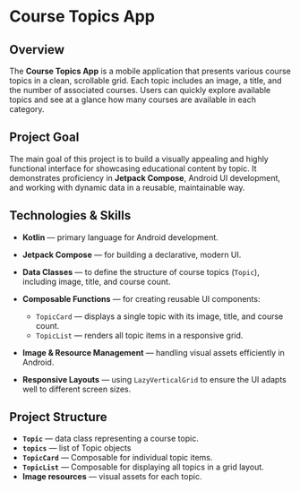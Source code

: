 # Course Topics App

## Overview

The **Course Topics App** is a mobile application that presents various course topics in a clean, scrollable grid. Each topic includes an image, a title, and the number of associated courses. Users can quickly explore available topics and see at a glance how many courses are available in each category.

## Project Goal

The main goal of this project is to build a visually appealing and highly functional interface for showcasing educational content by topic. It demonstrates proficiency in **Jetpack Compose**, Android UI development, and working with dynamic data in a reusable, maintainable way.

## Technologies & Skills

* **Kotlin** — primary language for Android development.
* **Jetpack Compose** — for building a declarative, modern UI.
* **Data Classes** — to define the structure of course topics (`Topic`), including image, title, and course count.
* **Composable Functions** — for creating reusable UI components:

    * `TopicCard` — displays a single topic with its image, title, and course count.
    * `TopicList` — renders all topic items in a responsive grid.
* **Image & Resource Management** — handling visual assets efficiently in Android.
* **Responsive Layouts** — using `LazyVerticalGrid` to ensure the UI adapts well to different screen sizes.

## Project Structure

* **`Topic`** — data class representing a course topic.
* **`topics`** — list of Topic objects
* **`TopicCard`** — Composable for individual topic items.
* **`TopicList`** — Composable for displaying all topics in a grid layout.
* **Image resources** — visual assets for each topic.
